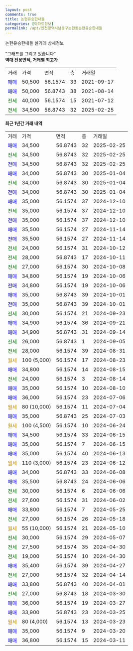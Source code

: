 ```yaml
---
layout: post
comments: true
title: 논현유승한내들
categories: [아파트정보]
permalink: /apt/인천광역시남동구논현동논현유승한내들
---
```


논현유승한내들 실거래 상세정보

<script type="text/javascript">
  google.charts.load('current', {'packages':['line', 'corechart']});
  google.charts.setOnLoadCallback(drawChart);

  function drawChart() {
    var data = new google.visualization.DataTable();
    data.addColumn('date', '거래일');
    data.addColumn('number', "매매");
    data.addColumn('number', "전세");
    data.addColumn('number', "전매");

    data.addRows([[new Date(Date.parse("2025-02-25")), 34500, null, null], [new Date(Date.parse("2025-02-25")), null, 34500, null], [new Date(Date.parse("2025-02-25")), null, null, 34500], [new Date(Date.parse("2025-01-04")), 34000, null, null], [new Date(Date.parse("2025-01-04")), null, 34000, null], [new Date(Date.parse("2025-01-04")), null, null, 34000], [new Date(Date.parse("2024-12-10")), 35000, null, null], [new Date(Date.parse("2024-12-10")), null, 35000, null], [new Date(Date.parse("2024-12-10")), null, null, 35000], [new Date(Date.parse("2024-11-14")), 35500, null, null], [new Date(Date.parse("2024-11-14")), null, null, 35500], [new Date(Date.parse("2024-10-12")), null, 24000, null], [new Date(Date.parse("2024-10-11")), null, 28000, null], [new Date(Date.parse("2024-10-08")), null, 27000, null], [new Date(Date.parse("2024-10-06")), 34800, null, null], [new Date(Date.parse("2024-10-06")), null, null, 34800], [new Date(Date.parse("2024-10-01")), 35000, null, null], [new Date(Date.parse("2024-10-01")), null, null, 35000], [new Date(Date.parse("2024-09-23")), null, 30000, null], [new Date(Date.parse("2024-09-21")), 34900, null, null], [new Date(Date.parse("2024-09-14")), 34900, null, null], [new Date(Date.parse("2024-09-05")), null, 26000, null], [new Date(Date.parse("2024-08-31")), null, 28000, null], [new Date(Date.parse("2024-08-23")), null, null, null], [new Date(Date.parse("2024-08-15")), 34800, null, null], [new Date(Date.parse("2024-08-14")), null, 24000, null], [new Date(Date.parse("2024-08-10")), 35000, null, null], [new Date(Date.parse("2024-07-06")), 36000, null, null], [new Date(Date.parse("2024-07-04")), null, null, null], [new Date(Date.parse("2024-07-03")), 35000, null, null], [new Date(Date.parse("2024-06-24")), null, null, null], [new Date(Date.parse("2024-06-15")), 34500, null, null], [new Date(Date.parse("2024-06-15")), 35000, null, null], [new Date(Date.parse("2024-06-13")), 35000, null, null], [new Date(Date.parse("2024-06-12")), null, null, null], [new Date(Date.parse("2024-06-08")), 34000, null, null], [new Date(Date.parse("2024-06-06")), 35500, null, null], [new Date(Date.parse("2024-06-06")), null, 30000, null], [new Date(Date.parse("2024-06-02")), null, 27600, null], [new Date(Date.parse("2024-05-25")), 33800, null, null], [new Date(Date.parse("2024-05-18")), null, 27000, null], [new Date(Date.parse("2024-05-10")), null, null, null], [new Date(Date.parse("2024-05-07")), null, 30000, null], [new Date(Date.parse("2024-04-30")), null, 27500, null], [new Date(Date.parse("2024-04-30")), null, 19000, null], [new Date(Date.parse("2024-04-27")), 35400, null, null], [new Date(Date.parse("2024-04-14")), null, 27000, null], [new Date(Date.parse("2024-04-01")), 33800, null, null], [new Date(Date.parse("2024-03-30")), null, 27000, null], [new Date(Date.parse("2024-03-27")), 36000, null, null], [new Date(Date.parse("2024-03-25")), 33900, null, null], [new Date(Date.parse("2024-03-23")), null, null, null], [new Date(Date.parse("2024-03-20")), 35000, null, null], [new Date(Date.parse("2024-03-11")), 36800, null, null]]);

    var options = {
      hAxis: {
        format: 'yyyy/MM/dd'
      },    
      lineWidth: 0,
      pointsVisible: true,    
      title: '최근 1년간 유형별 실거래가 분포',
      legend: { position: 'bottom' }
    };

    var formatter = new google.visualization.NumberFormat({pattern:'###,###'} );
    formatter.format(data, 1);
    formatter.format(data, 2);
    
    setTimeout(function() {
        var chart = new google.visualization.LineChart(document.getElementById('columnchart_material'));
        chart.draw(data, (options));
        document.getElementById('loading').style.display = 'none';
    }, 200);
  }
</script>


<div id="loading" style="z-index:20; display: block; margin-left: 0px">"그래프를 그리고 있습니다"</div>
<div id="columnchart_material" style="width: 95%; margin-left: 0px; display: block"></div>
<!-- contents start -->
<b>역대 전용면적, 거래별 최고가</b>
<table class="sortable">
    <tr>
      <td>거래</td>
      <td>가격</td>
      <td>면적</td>
      <td>층</td>
      <td>거래일</td>
    </tr>
        <tr>
          <td><a style="color: blue">매매</a></td>
          <td>50,500</td>
          <td>56.1574</td>
          <td>33</td>
          <td>2021-09-17</td>
        </tr>            <tr>
          <td><a style="color: blue">매매</a></td>
          <td>50,000</td>
          <td>56.8743</td>
          <td>38</td>
          <td>2021-08-14</td>
        </tr>        
        <tr>
              <td><a style="color: darkgreen">전세</a></td>
              <td>40,000</td>
              <td>56.1574</td>
              <td>15</td>
              <td>2021-07-12</td>
            </tr>            <tr>
              <td><a style="color: darkgreen">전세</a></td>
              <td>34,500</td>
              <td>56.8743</td>
              <td>32</td>
              <td>2025-02-25</td>
            </tr>        
    
</table>

<b>최근 1년간 거래 내역</b>

<table class="sortable">
    <tr>
      <td>거래</td>
      <td>가격</td>
      <td>면적</td>
      <td>층</td>
      <td>거래일</td>
    </tr>
    <tr>
      <td><a style="color: blue">매매</a></td>
      <td>34,500</td>
      <td>56.8743</td>
      <td>32</td>
      <td>2025-02-25</td>
    </tr>          <tr>
      <td><a style="color: darkgreen">전세</a></td>
      <td>34,500</td>
      <td>56.8743</td>
      <td>32</td>
      <td>2025-02-25</td>
    </tr>          <tr>
      <td><a style="color: darkblue">전매</a></td>
      <td>34,500</td>
      <td>56.8743</td>
      <td>32</td>
      <td>2025-02-25</td>
    </tr>          <tr>
      <td><a style="color: blue">매매</a></td>
      <td>34,000</td>
      <td>56.8743</td>
      <td>30</td>
      <td>2025-01-04</td>
    </tr>          <tr>
      <td><a style="color: darkgreen">전세</a></td>
      <td>34,000</td>
      <td>56.8743</td>
      <td>30</td>
      <td>2025-01-04</td>
    </tr>          <tr>
      <td><a style="color: darkblue">전매</a></td>
      <td>34,000</td>
      <td>56.8743</td>
      <td>30</td>
      <td>2025-01-04</td>
    </tr>          <tr>
      <td><a style="color: blue">매매</a></td>
      <td>35,000</td>
      <td>56.1574</td>
      <td>37</td>
      <td>2024-12-10</td>
    </tr>          <tr>
      <td><a style="color: darkgreen">전세</a></td>
      <td>35,000</td>
      <td>56.1574</td>
      <td>37</td>
      <td>2024-12-10</td>
    </tr>          <tr>
      <td><a style="color: darkblue">전매</a></td>
      <td>35,000</td>
      <td>56.1574</td>
      <td>37</td>
      <td>2024-12-10</td>
    </tr>          <tr>
      <td><a style="color: blue">매매</a></td>
      <td>35,500</td>
      <td>56.1574</td>
      <td>27</td>
      <td>2024-11-14</td>
    </tr>          <tr>
      <td><a style="color: darkblue">전매</a></td>
      <td>35,500</td>
      <td>56.1574</td>
      <td>27</td>
      <td>2024-11-14</td>
    </tr>          <tr>
      <td><a style="color: darkgreen">전세</a></td>
      <td>24,000</td>
      <td>56.1574</td>
      <td>31</td>
      <td>2024-10-12</td>
    </tr>          <tr>
      <td><a style="color: darkgreen">전세</a></td>
      <td>28,000</td>
      <td>56.8743</td>
      <td>17</td>
      <td>2024-10-11</td>
    </tr>          <tr>
      <td><a style="color: darkgreen">전세</a></td>
      <td>27,000</td>
      <td>56.1574</td>
      <td>30</td>
      <td>2024-10-08</td>
    </tr>          <tr>
      <td><a style="color: blue">매매</a></td>
      <td>34,800</td>
      <td>56.1574</td>
      <td>19</td>
      <td>2024-10-06</td>
    </tr>          <tr>
      <td><a style="color: darkblue">전매</a></td>
      <td>34,800</td>
      <td>56.1574</td>
      <td>19</td>
      <td>2024-10-06</td>
    </tr>          <tr>
      <td><a style="color: blue">매매</a></td>
      <td>35,000</td>
      <td>56.8743</td>
      <td>39</td>
      <td>2024-10-01</td>
    </tr>          <tr>
      <td><a style="color: darkblue">전매</a></td>
      <td>35,000</td>
      <td>56.8743</td>
      <td>39</td>
      <td>2024-10-01</td>
    </tr>          <tr>
      <td><a style="color: darkgreen">전세</a></td>
      <td>30,000</td>
      <td>56.1574</td>
      <td>21</td>
      <td>2024-09-23</td>
    </tr>          <tr>
      <td><a style="color: blue">매매</a></td>
      <td>34,900</td>
      <td>56.1574</td>
      <td>36</td>
      <td>2024-09-21</td>
    </tr>          <tr>
      <td><a style="color: blue">매매</a></td>
      <td>34,900</td>
      <td>56.8743</td>
      <td>31</td>
      <td>2024-09-14</td>
    </tr>          <tr>
      <td><a style="color: darkgreen">전세</a></td>
      <td>26,000</td>
      <td>56.8743</td>
      <td>1</td>
      <td>2024-09-05</td>
    </tr>          <tr>
      <td><a style="color: darkgreen">전세</a></td>
      <td>28,000</td>
      <td>56.1574</td>
      <td>39</td>
      <td>2024-08-31</td>
    </tr>          <tr>
      <td><a style="color: darkgoldenrod">월세</a></td>
      <td>100 (5,000)</td>
      <td>56.1574</td>
      <td>17</td>
      <td>2024-08-23</td>
    </tr>          <tr>
      <td><a style="color: blue">매매</a></td>
      <td>34,800</td>
      <td>56.1574</td>
      <td>14</td>
      <td>2024-08-15</td>
    </tr>          <tr>
      <td><a style="color: darkgreen">전세</a></td>
      <td>24,000</td>
      <td>56.1574</td>
      <td>3</td>
      <td>2024-08-14</td>
    </tr>          <tr>
      <td><a style="color: blue">매매</a></td>
      <td>35,000</td>
      <td>56.1574</td>
      <td>10</td>
      <td>2024-08-10</td>
    </tr>          <tr>
      <td><a style="color: blue">매매</a></td>
      <td>36,000</td>
      <td>56.1574</td>
      <td>23</td>
      <td>2024-07-06</td>
    </tr>          <tr>
      <td><a style="color: darkgoldenrod">월세</a></td>
      <td>80 (10,000)</td>
      <td>56.1574</td>
      <td>11</td>
      <td>2024-07-04</td>
    </tr>          <tr>
      <td><a style="color: blue">매매</a></td>
      <td>35,000</td>
      <td>56.8743</td>
      <td>25</td>
      <td>2024-07-03</td>
    </tr>          <tr>
      <td><a style="color: darkgoldenrod">월세</a></td>
      <td>100 (4,500)</td>
      <td>56.1574</td>
      <td>10</td>
      <td>2024-06-24</td>
    </tr>          <tr>
      <td><a style="color: blue">매매</a></td>
      <td>34,500</td>
      <td>56.1574</td>
      <td>33</td>
      <td>2024-06-15</td>
    </tr>          <tr>
      <td><a style="color: blue">매매</a></td>
      <td>35,000</td>
      <td>56.1574</td>
      <td>7</td>
      <td>2024-06-15</td>
    </tr>          <tr>
      <td><a style="color: blue">매매</a></td>
      <td>35,000</td>
      <td>56.1574</td>
      <td>40</td>
      <td>2024-06-13</td>
    </tr>          <tr>
      <td><a style="color: darkgoldenrod">월세</a></td>
      <td>110 (3,000)</td>
      <td>56.1574</td>
      <td>23</td>
      <td>2024-06-12</td>
    </tr>          <tr>
      <td><a style="color: blue">매매</a></td>
      <td>34,000</td>
      <td>56.8743</td>
      <td>33</td>
      <td>2024-06-08</td>
    </tr>          <tr>
      <td><a style="color: blue">매매</a></td>
      <td>35,500</td>
      <td>56.8743</td>
      <td>24</td>
      <td>2024-06-06</td>
    </tr>          <tr>
      <td><a style="color: darkgreen">전세</a></td>
      <td>30,000</td>
      <td>56.1574</td>
      <td>6</td>
      <td>2024-06-06</td>
    </tr>          <tr>
      <td><a style="color: darkgreen">전세</a></td>
      <td>27,600</td>
      <td>56.1574</td>
      <td>31</td>
      <td>2024-06-02</td>
    </tr>          <tr>
      <td><a style="color: blue">매매</a></td>
      <td>33,800</td>
      <td>56.1574</td>
      <td>7</td>
      <td>2024-05-25</td>
    </tr>          <tr>
      <td><a style="color: darkgreen">전세</a></td>
      <td>27,000</td>
      <td>56.1574</td>
      <td>26</td>
      <td>2024-05-18</td>
    </tr>          <tr>
      <td><a style="color: darkgoldenrod">월세</a></td>
      <td>55 (10,000)</td>
      <td>56.1574</td>
      <td>21</td>
      <td>2024-05-10</td>
    </tr>          <tr>
      <td><a style="color: darkgreen">전세</a></td>
      <td>30,000</td>
      <td>56.1574</td>
      <td>29</td>
      <td>2024-05-07</td>
    </tr>          <tr>
      <td><a style="color: darkgreen">전세</a></td>
      <td>27,500</td>
      <td>56.1574</td>
      <td>35</td>
      <td>2024-04-30</td>
    </tr>          <tr>
      <td><a style="color: darkgreen">전세</a></td>
      <td>19,000</td>
      <td>56.1574</td>
      <td>10</td>
      <td>2024-04-30</td>
    </tr>          <tr>
      <td><a style="color: blue">매매</a></td>
      <td>35,400</td>
      <td>56.1574</td>
      <td>39</td>
      <td>2024-04-27</td>
    </tr>          <tr>
      <td><a style="color: darkgreen">전세</a></td>
      <td>27,000</td>
      <td>56.1574</td>
      <td>32</td>
      <td>2024-04-14</td>
    </tr>          <tr>
      <td><a style="color: blue">매매</a></td>
      <td>33,800</td>
      <td>56.8743</td>
      <td>40</td>
      <td>2024-04-01</td>
    </tr>          <tr>
      <td><a style="color: darkgreen">전세</a></td>
      <td>27,000</td>
      <td>56.8743</td>
      <td>18</td>
      <td>2024-03-30</td>
    </tr>          <tr>
      <td><a style="color: blue">매매</a></td>
      <td>36,000</td>
      <td>56.1574</td>
      <td>19</td>
      <td>2024-03-27</td>
    </tr>          <tr>
      <td><a style="color: blue">매매</a></td>
      <td>33,900</td>
      <td>56.8743</td>
      <td>23</td>
      <td>2024-03-25</td>
    </tr>          <tr>
      <td><a style="color: darkgoldenrod">월세</a></td>
      <td>80 (4,000)</td>
      <td>56.1574</td>
      <td>13</td>
      <td>2024-03-23</td>
    </tr>          <tr>
      <td><a style="color: blue">매매</a></td>
      <td>35,000</td>
      <td>56.1574</td>
      <td>9</td>
      <td>2024-03-20</td>
    </tr>          <tr>
      <td><a style="color: blue">매매</a></td>
      <td>36,800</td>
      <td>56.1574</td>
      <td>15</td>
      <td>2024-03-11</td>
    </tr>      </table>
<!-- contents end -->    

